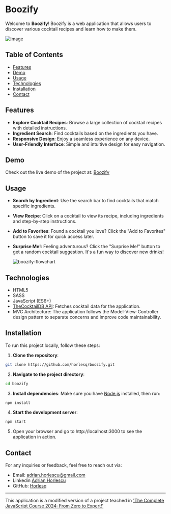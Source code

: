 # Boozify

Welcome to **Boozify**! Boozify is a web application that allows users to discover various cocktail recipes and learn how to make them.

![image](https://github.com/user-attachments/assets/38bb1382-8bb5-4ad7-94fc-8c829aa38a69)


## Table of Contents

- [Features](#features)
- [Demo](#demo)
- [Usage](#usage)
- [Technologies](#technologies)
- [Installation](#installation)
- [Contact](#contact)


## Features

- **Explore Cocktail Recipes**: Browse a large collection of cocktail recipes with detailed instructions.
- **Ingredient Search**: Find cocktails based on the ingredients you have.
- **Responsive Design**: Enjoy a seamless experience on any device.
- **User-Friendly Interface**: Simple and intuitive design for easy navigation.

## Demo

Check out the live demo of the project at: [Boozify](https://boozify-horly.netlify.app/)

## Usage

- **Search by Ingredient**: Use the search bar to find cocktails that match specific ingredients.
- **View Recipe**: Click on a cocktail to view its recipe, including ingredients and step-by-step instructions.
- **Add to Favorites**: Found a cocktail you love? Click the "Add to Favorites" button to save it for quick access later.
- **Surprise Me!**: Feeling adventurous? Click the "Surprise Me!" button to get a random cocktail suggestion. It's a fun way to discover new drinks!

  ![boozify-flowchart](https://github.com/user-attachments/assets/26812172-d5da-4f03-a22f-c65577d3f45c)


## Technologies

- HTML5
- SASS
- JavaScript (ES6+)
- [TheCocktailDB API](https://www.thecocktaildb.com/): Fetches cocktail data for the application.
- MVC Architecture: The application follows the Model-View-Controller design pattern to separate concerns and improve code maintainability.

## Installation

To run this project locally, follow these steps:
1. **Clone the repository**:
```bash
git clone https://github.com/horlesq/boozify.git
```
2. **Navigate to the project directory**:
```bash
cd boozify
```
3. **Install dependencies**: Make sure you have [Node.js](https://nodejs.org/en) installed, then run:
```bash
npm install
```
4. **Start the development server**: 
```bash
npm start
```
5. Open your browser and go to http://localhost:3000 to see the application in action.


## Contact

For any inquiries or feedback, feel free to reach out via:

- Email: adrian.horlescu@gmail.com
- Linkedin [Adrian Horlescu](https://www.linkedin.com/in/adrian-horlescu/)
- GitHub: [Horlesq](https://github.com/horlesq)

---

This application is a modified version of a project teached in ['The Complete JavaScript Course 2024: From Zero to Expert!'](https://www.udemy.com/course/the-complete-javascript-course/?couponCode=ST10MT8624)
